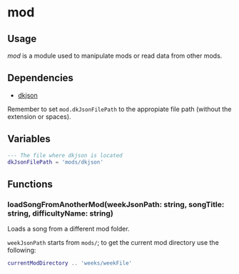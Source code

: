 # mod

## Usage

*mod* is a module used to manipulate mods or read data from other mods.

## Dependencies

* [dkjson](http://dkolf.de/src/dkjson-lua.fsl/home)

Remember to set `mod.dkJsonFilePath` to the appropiate file path (without the extension or spaces).

## Variables

```lua
--- The file where dkjson is located
dkJsonFilePath = 'mods/dkjson'
```

## Functions

### loadSongFromAnotherMod(weekJsonPath: string, songTitle: string, difficultyName: string)

Loads a song from a different mod folder.

`weekJsonPath` starts from `mods/`; to get the current mod directory use the following:

```lua
currentModDirectory .. 'weeks/weekFile'
```
